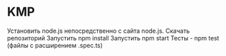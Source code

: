 # KMP
Установить node.js непосредственно с сайта node.js.
Скачать репозиторий
Запустить npm install
Запустить npm start
Тесты - npm test (файлы с расширением .spec.ts)
